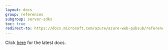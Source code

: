 ```yaml
---
layout: docs
group: references
subgroup: server-sdks
toc: true
redirect-to: https://docs.microsoft.com/azure/azure-web-pubsub/reference-server-sdk-python
---
```


Click [here](https://docs.microsoft.com/azure/azure-web-pubsub/reference-server-sdk-python) for the latest docs.

